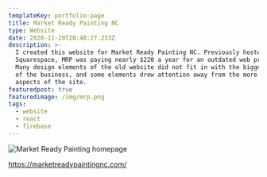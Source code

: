 ```yaml
---
templateKey: portfolio-page
title: Market Ready Painting NC
type: Website
date: 2020-11-20T20:48:27.233Z
description: >-
  I created this website for Market Ready Painting NC. Previously hosted on
  Squarespace, MRP was paying nearly $220 a year for an outdated web presence.
  Many design elements of the old website did not fit in with the bigger picture
  of the business, and some elements drew attention away from the more important
  aspects of the site. 
featuredpost: true
featuredimage: /img/mrp.png
tags:
  - website
  - react
  - firebase
---
```

![Market Ready Painting homepage](/img/mrp.png "Market Ready Painting Homepage")

<https://marketreadypaintingnc.com/>
